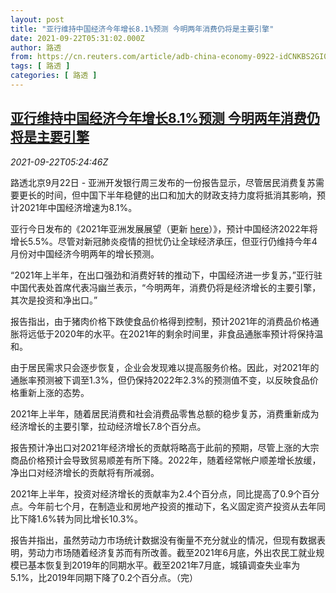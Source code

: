 ```yaml
---
layout: post
title: "亚行维持中国经济今年增长8.1%预测 今明两年消费仍将是主要引擎"
date: 2021-09-22T05:31:02.000Z
author: 路透
from: https://cn.reuters.com/article/adb-china-economy-0922-idCNKBS2GI0D8
tags: [ 路透 ]
categories: [ 路透 ]
---
```

<!--1632288662000-->
[亚行维持中国经济今年增长8.1%预测 今明两年消费仍将是主要引擎](https://cn.reuters.com/article/adb-china-economy-0922-idCNKBS2GI0D8)
------

<div>
<div><i>2021-09-22T05:24:46Z</i></div><p>路透北京9月22日 - 亚洲开发银行周三发布的一份报告显示，尽管居民消费复苏需要更长的时间，但中国下半年稳健的出口和加大的财政支持力度将抵消其影响，预计2021年中国经济增速为8.1%。</p><p>亚行今日发布的《2021年亚洲发展展望（更新 <a href="https://www.adb.org/zh/news/adb-maintains-8-1-forecast-prc-economic-growth-2021?__cf_chl_jschl_tk__=pmd_qCZOIf1mOhso.rErlYjoas6Sh3FKhZdxx7.QSK7ZEmA-1632282753-0-gqNtZGzNAhCjcnBszQlR">here</a>）》，预计中国经济2022年将增长5.5%。尽管对新冠肺炎疫情的担忧仍让全球经济承压，但亚行仍维持今年4月份对中国经济今明两年的增长预测。</p><p>“2021年上半年，在出口强劲和消费好转的推动下，中国经济进一步复苏，”亚行驻中国代表处首席代表冯幽兰表示，“今明两年，消费仍将是经济增长的主要引擎，其次是投资和净出口。”</p><p>报告指出，由于猪肉价格下跌使食品价格得到控制，预计2021年的消费品价格通胀将远低于2020年的水平。在2021年的剩余时间里，非食品通胀率预计将保持温和。</p><p>由于居民需求只会逐步恢复，企业会发现难以提高服务价格。因此，对2021年的通胀率预测被下调至1.3%，但仍保持2022年2.3%的预测值不变，以反映食品价格重新上涨的态势。</p><p>2021年上半年，随着居民消费和社会消费品零售总额的稳步复苏，消费重新成为经济增长的主要引擎，拉动经济增长7.8个百分点。</p><p>报告预计净出口对2021年经济增长的贡献将略高于此前的预期，尽管上涨的大宗商品价格预计会导致贸易顺差有所下降。2022年，随着经常帐户顺差增长放缓，净出口对经济增长的贡献将有所减弱。</p><p>2021年上半年，投资对经济增长的贡献率为2.4个百分点，同比提高了0.9个百分点。今年前七个月，在制造业和房地产投资的推动下，名义固定资产投资从去年同比下降1.6%转为同比增长10.3%。</p><p>报告并指出，虽然劳动力市场统计数据没有衡量不充分就业的情况，但现有数据表明，劳动力市场随着经济复苏而有所改善。截至2021年6月底，外出农民工就业规模已基本恢复到2019年的同期水平。截至2021年7月底，城镇调查失业率为5.1%，比2019年同期下降了0.2个百分点。（完）</p>
</div>
